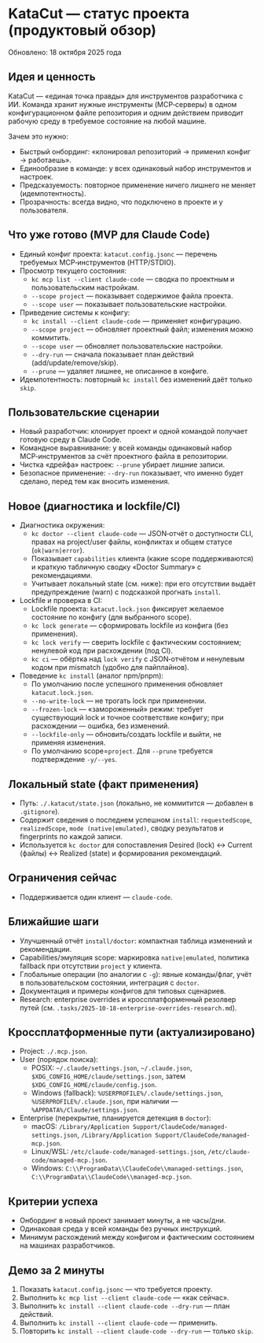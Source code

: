 # KataCut — статус проекта (продуктовый обзор)

Обновлено: 18 октября 2025 года

## Идея и ценность
KataCut — «единая точка правды» для инструментов разработчика с ИИ. Команда хранит нужные инструменты (MCP‑серверы) в одном конфигурационном файле репозитория и одним действием приводит рабочую среду в требуемое состояние на любой машине.

Зачем это нужно:
- Быстрый онбординг: «клонировал репозиторий → применил конфиг → работаешь».
- Единообразие в команде: у всех одинаковый набор инструментов и настроек.
- Предсказуемость: повторное применение ничего лишнего не меняет (идемпотентность).
- Прозрачность: всегда видно, что подключено в проекте и у пользователя.

## Что уже готово (MVP для Claude Code)
- Единый конфиг проекта: `katacut.config.jsonc` — перечень требуемых MCP‑инструментов (HTTP/STDIO).
- Просмотр текущего состояния:
  - `kc mcp list --client claude-code` — сводка по проектным и пользовательским настройкам.
  - `--scope project` — показывает содержимое файла проекта.
  - `--scope user` — показывает пользовательские настройки.
- Приведение системы к конфигу:
  - `kc install --client claude-code` — применяет конфигурацию.
  - `--scope project` — обновляет проектный файл; изменения можно коммитить.
  - `--scope user` — обновляет пользовательские настройки.
  - `--dry-run` — сначала показывает план действий (add/update/remove/skip).
  - `--prune` — удаляет лишнее, не описанное в конфиге.
- Идемпотентность: повторный `kc install` без изменений даёт только `skip`.

## Пользовательские сценарии
- Новый разработчик: клонирует проект и одной командой получает готовую среду в Claude Code.
- Командное выравнивание: у всей команды одинаковый набор MCP‑инструментов за счёт проектного файла в репозитории.
- Чистка «дрейфа» настроек: `--prune` убирает лишние записи.
- Безопасное применение: `--dry-run` показывает, что именно будет сделано, перед тем как вносить изменения.

## Новое (диагностика и lockfile/CI)
- Диагностика окружения:
  - `kc doctor --client claude-code` — JSON‑отчёт о доступности CLI, правах на project/user файлы, конфликтах и общем статусе (`ok|warn|error`).
  - Показывает `capabilities` клиента (какие scope поддерживаются) и краткую табличную сводку «Doctor Summary» с рекомендациями.
  - Учитывает локальный state (см. ниже): при его отсутствии выдаёт предупреждение (warn) с подсказкой прогнать `install`.
- Lockfile и проверка в CI:
  - Lockfile проекта: `katacut.lock.json` фиксирует желаемое состояние по конфигу (для выбранного scope).
  - `kc lock generate` — сформировать lockfile из конфига (без применения).
  - `kc lock verify` — сверить lockfile с фактическим состоянием; ненулевой код при расхождении (под CI).
  - `kc ci` — обёртка над `lock verify` с JSON‑отчётом и ненулевым кодом при mismatch (удобно для пайплайнов).
- Поведение `kc install` (аналог npm/pnpm):
  - По умолчанию после успешного применения обновляет `katacut.lock.json`.
  - `--no-write-lock` — не трогать lock при применении.
  - `--frozen-lock` — «замороженный» режим: требует существующий lock и точное соответствие конфигу; при расхождении — ошибка, без изменений.
  - `--lockfile-only` — обновить/создать lockfile и выйти, не применяя изменения.
  - По умолчанию scope=`project`. Для `--prune` требуется подтверждение `-y/--yes`.

## Локальный state (факт применения)
- Путь: `./.katacut/state.json` (локально, не коммитится — добавлен в `.gitignore`).
- Содержит сведения о последнем успешном `install`: `requestedScope`, `realizedScope`, `mode (native|emulated)`, сводку результатов и fingerprints по каждой записи.
- Используется `kc doctor` для сопоставления Desired (lock) ↔ Current (файлы) ↔ Realized (state) и формирования рекомендаций.

## Ограничения сейчас
- Поддерживается один клиент — `claude-code`.

## Ближайшие шаги
- Улучшенный отчёт `install/doctor`: компактная таблица изменений и рекомендации.
- Capabilities/эмуляция scope: маркировка `native|emulated`, политика fallback при отсутствии `project` у клиента.
- Глобальные операции (по аналогии с `-g`): явные команды/флаг, учёт в пользовательском состоянии, интеграция с `doctor`.
- Документация и примеры конфигов для типовых сценариев.
- Research: enterprise overrides и кроссплатформенный резолвер путей (см. `.tasks/2025-10-18-enterprise-overrides-research.md`).

## Кроссплатформенные пути (актуализировано)
- Project: `./.mcp.json`.
- User (порядок поиска):
  - POSIX: `~/.claude/settings.json`, `~/.claude.json`, `$XDG_CONFIG_HOME/claude/settings.json`, затем `$XDG_CONFIG_HOME/claude/config.json`.
  - Windows (fallback): `%USERPROFILE%/.claude/settings.json`, `%USERPROFILE%/.claude.json`, при наличии — `%APPDATA%/Claude/settings.json`.
- Enterprise (перекрытие, планируется детекция в `doctor`):
  - macOS: `/Library/Application Support/ClaudeCode/managed-settings.json`, `/Library/Application Support/ClaudeCode/managed-mcp.json`.
  - Linux/WSL: `/etc/claude-code/managed-settings.json`, `/etc/claude-code/managed-mcp.json`.
  - Windows: `C:\\ProgramData\\ClaudeCode\\managed-settings.json`, `C:\\ProgramData\\ClaudeCode\\managed-mcp.json`.

## Критерии успеха
- Онбординг в новый проект занимает минуты, а не часы/дни.
- Одинаковая среда у всей команды без ручных инструкций.
- Минимум расхождений между конфигом и фактическим состоянием на машинах разработчиков.

## Демо за 2 минуты
1) Показать `katacut.config.jsonc` — что требуется проекту.
2) Выполнить `kc mcp list --client claude-code` — «как сейчас».
3) Выполнить `kc install --client claude-code --dry-run` — план действий.
4) Выполнить `kc install --client claude-code` — применить.
5) Повторить `kc install --client claude-code --dry-run` — только `skip`.
